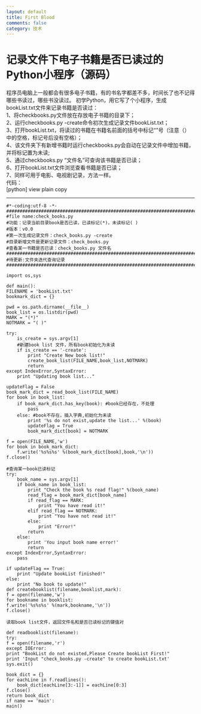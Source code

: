 ```yaml
---
layout: default
title: First Blood
comments: false
category: 技术
---
```



# 记录文件下电子书籍是否已读过的Python小程序（源码）

程序员电脑上一般都会有很多电子书籍，有的书名字都差不多，时间长了也不记得哪些书读过，哪些书没读过。 初学Python，用它写了个小程序，生成bookList.txt文件来记录书籍是否读过：<br> 
1、将checkbooks.py文件放在存放电子书籍的目录下；<br>
2、运行checkbooks.py -create命令初次生成记录文件bookList.txt；<br>
3、打开bookList.txt，将读过的书籍在书籍名前面的括号中标记“”号（注意（）中的空格，标记号后没有空格）；<br>
4、该文件夹下有新增书籍时运行checkbooks.py会自动在记录文件中增加书籍，并将标记置为未读;<br>
5、通过checkbooks.py “文件名”可查询该书籍是否已读；<br>
6、打开bookList.txt文件浏览查看书籍是否已读；<br>
7、同样可用于电影、电视剧记录，方法一样。 <br>
代码： <br>
[python] view plain copy

***
    #*-coding:utf-8 -*-  
    ##################################################################################  
    #file name:check_books.py  
    #功能：记录当前目录book是否已读，已读标记(*)，未读标记( )  
    #版本：v0.0  
    #第一次生成记录文件：check_books.py -create  
    #目录新增文件是更新记录文件：check_books.py  
    #查看某一书籍是否已读：check_books.py 文件名  
    ##################################################################################  
    #待更新:文件夹迭代查询记录  
    ################################################################################## 
    
    import os,sys
    
    def main():
    FILENAME = 'bookList.txt'
    bookmark_dict = {}
    
    pwd = os.path.dirname(__file__)  
    book_list = os.listdir(pwd)  
    MARK = "(*)"  
    NOTMARK = "( )"  
    
    try:  
        is_create = sys.argv[1]  
        #新建book list 文件，所有book初始化为未读  
        if is_create == '-create':  
            print "Create New book list!"  
            create_book_list(FILE_NAME,book_list,NOTMARK)  
            return  
    except IndexError,SyntaxError:    
        print "Updating book list..."  
    
    updateFlag = False  
    book_mark_dict = read_book_list(FILE_NAME)  
    for book in book_list:  
        if book_mark_dict.has_key(book): #book已经存在，不处理  
            pass  
        else: #book不存在，插入字典,初始化为未读  
            print '%s do not exist,update the list...' %(book)  
            updateFlag = True  
            book_mark_dict[book] = NOTMARK  
    
    f = open(FILE_NAME,'w')  
    for book in book_mark_dict:  
        f.write('%s%s%s' %(book_mark_dict[book],book,'\n'))  
    f.close()  
    
    #查询某一book已读标记  
    try:  
        book_name = sys.argv[1]  
        if book_name in book_list:  
            print "Check the book %s read flag!" %(book_name)  
            read_flag = book_mark_dict[book_name]  
            if read_flag == MARK:  
                print "You have read it!"  
            elif read_flag == NOTMARK:  
                print "You have not read it!"  
            else:  
                print "Error!"  
            return   
        else:  
            print 'You input book name error!'  
            return  
    except IndexError,SyntaxError:  
        pass  
    
    if updateFlag == True:  
        print "Update bookList finished!"  
    else:  
        print "No book to update!"  
    def createbooklist(filename,booklist,mark):
    f = open(filename,'w')
    for bookname in booklist:
    f.write('%s%s%s' %(mark,bookname,'\n'))
    f.close()
    
    读取book list文件，返回文件名和是否已读标记的键值对
    
    def readbooklist(filename):
    try:
    f = open(filename,'r')
    except IOError:
    print "BookList do not existed,Please Create bookList First!"
    print 'Input "check_books.py -create" to create bookList.txt'
    sys.exit()
    
    book_dict = {}  
    for eachLine in f.readlines():  
        book_dict[eachLine[3:-1]] = eachLine[0:3]  
    f.close()  
    return book_dict  
    if name == 'main':
    main()
